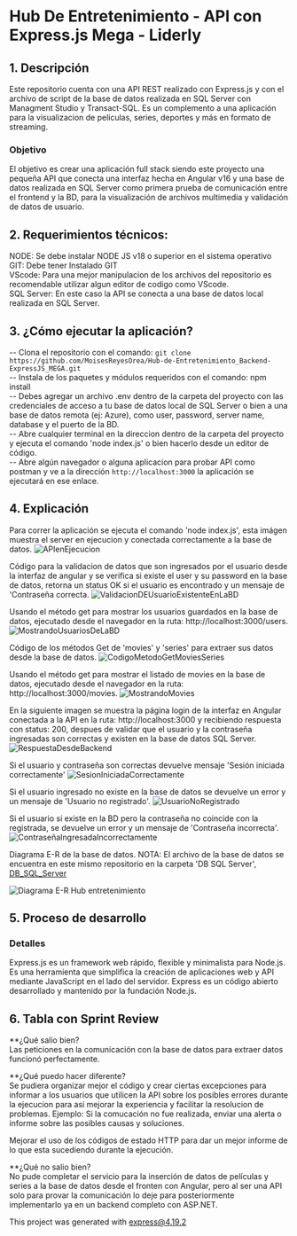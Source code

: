 # Hub De Entretenimiento - API con Express.js Mega - Liderly

## 1. Descripción
Este repositorio cuenta con una API REST realizado con Express.js y con el archivo de script de la base de datos realizada en SQL Server con Managment Studio y Transact-SQL. Es un complemento a una aplicación para la visualizacion de peliculas, series, deportes y más en formato de streaming.

### Objetivo
El objetivo es crear una aplicación full stack siendo este proyecto una pequeña API que conecta una interfaz hecha en Angular v16 y una base de datos realizada en SQL Server como primera prueba de comunicación entre el frontend y la BD, para la visualización de archivos multimedia y validación de datos de usuario.

## 2. Requerimientos técnicos:
NODE: Se debe instalar NODE JS v18 o superior en el sistema operativo  
GIT: Debe tener Instalado GIT  
VScode: Para una mejor manipulacion de los archivos del repositorio es recomendable utilizar algun editor de codigo como VScode.  
SQL Server: En este caso la API se conecta a una base de datos local realizada en SQL Server.  

## 3. ¿Cómo ejecutar la aplicación?

-- Clona el repositorio con el comando:  ```git clone https://github.com/MoisesReyesOrea/Hub-de-Entretenimiento_Backend-ExpressJS_MEGA.git```  
-- Instala de los paquetes y módulos requeridos con el comando: npm install  
-- Debes agregar un archivo .env dentro de la carpeta del proyecto con las credenciales de acceso a tu base de datos local de SQL Server o bien a una base de datos remota (ej: Azure), como user, password, server name, database y el puerto de la BD.  
-- Abre cualquier terminal en la direccion dentro de la carpeta del proyecto y ejecuta el comando 'node index.js' o bien hacerlo desde un editor de código.  
-- Abre algún navegador o alguna aplicacion para probar API como postman y ve a la dirección `http://localhost:3000` la aplicación se ejecutará en ese enlace.  

## 4. Explicación

Para correr la aplicación se ejecuta el comando 'node index.js', esta imágen muestra el server en ejecucion y conectada correctamente a la base de datos.
![APIenEjecucion](https://github.com/user-attachments/assets/92cbdbd7-7aeb-4a13-9e30-797a60057217)


Código para la validacion de datos que son ingresados por el usuario desde la interfaz de angular y se verifica si existe el user y su password en la base de datos, retorna un status OK si el usuario es encontrado y un mensaje de 'Contraseña correcta.
![ValidacionDEUsuarioExistenteEnLaBD](https://github.com/user-attachments/assets/4dfe2242-b331-46a1-9530-04ac7c43605c)


Usando el método get para mostrar los usuarios guardados en la base de datos, ejecutado desde el navegador en la ruta: http://localhost:3000/users.
![MostrandoUsuariosDeLaBD](https://github.com/user-attachments/assets/085a1d18-d15a-4ad3-997d-e95ad220af86)


Código de los métodos Get de 'movies' y 'series' para extraer sus datos desde la base de datos.
![CodigoMetodoGetMoviesSeries](https://github.com/user-attachments/assets/da868ecf-e446-43c3-aae6-eb7f165353eb)


Usando el método get para mostrar el listado de movies en la base de datos, ejecutado desde el navegador en la ruta: http://localhost:3000/movies.
![MostrandoMovies](https://github.com/user-attachments/assets/a743d90e-9304-4168-8258-aabc62e506d9)

En la siguiente imagen se muestra la página login de la interfaz en Angular conectada a la API en la ruta: http://localhost:3000 y recibiendo respuesta con status: 200, despues de validar que el usuario y la contraseña ingresadas son correctas y existen en la base de datos SQL Server.
![RespuestaDesdeBackend](https://github.com/user-attachments/assets/9f88f3d2-8aa5-4c0a-ab0c-f7f25893db31)


Si el usuario y contraseña son correctas devuelve mensaje 'Sesión iniciada correctamente'
![SesionIniciadaCorrectamente](https://github.com/user-attachments/assets/3b593c7b-9caf-4e8b-ab9c-a820f427e13b)


Si el usuario ingresado no existe en la base de datos se devuelve un error y un mensaje de 'Usuario no registrado'.
![UsuarioNoRegistrado](https://github.com/user-attachments/assets/9caad1fb-cae8-4711-8357-edfbaa646bf8)


Si el usuario sí existe en la BD pero la contraseña no coincide con la registrada, se devuelve un error y un mensaje de 'Contraseña incorrecta'.
![ContraseñaIngresadaIncorrectamente](https://github.com/user-attachments/assets/1cb8b05e-5b0a-474f-89a7-2e2ce2e9c52c)

Diagrama E-R de la base de datos. NOTA: El archivo de la base de datos se encuentra en este mismo repositorio en la carpeta 'DB SQL Server', [DB_SQL_Server](DB_SQL_Server)

![Diagrama E-R Hub entretenimiento](https://github.com/user-attachments/assets/3c63924d-c57f-4b29-a476-79e87671f9df)

## 5. Proceso de desarrollo

### Detalles
Express.js es un framework web rápido, flexible y minimalista para Node.js. Es una herramienta que simplifica la creación de aplicaciones web y API mediante JavaScript en el lado del servidor. Express es un código abierto desarrollado y mantenido por la fundación Node.js.


## 6. Tabla con Sprint Review
**¿Qué salio bien?  
Las peticiones en la comunicación con la base de datos para extraer datos funcionó perfectamente.

**¿Qué puedo hacer diferente?  
Se pudiera organizar mejor el código y crear ciertas excepciones para informar a los usuarios que utilicen la API sobre los posibles errores durante la ejecucion para así mejorar la experiencia y facilitar la resolucion de problemas. Ejemplo: Si la comucación no fue realizada, enviar una alerta o informe sobre las posibles causas y soluciones.  

Mejorar el uso de los códigos de estado HTTP para dar un mejor informe de lo que esta sucediendo durante la ejecución.

**¿Qué no salio bien?  
No pude completar el servicio para la inserción de datos de películas y series a la base de datos desde el fronten con Angular, pero al ser una API solo para provar la comunicación lo deje para posteriormente implementarlo ya en un backend completo con ASP.NET. 


This project was generated with express@4.19.2
